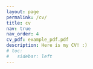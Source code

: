 ```yaml
---
layout: page
permalink: /cv/
title: cv
nav: true
nav_order: 4
cv_pdf: example_pdf.pdf
description: Here is my CV! :)
# toc:
#   sidebar: left
---
```


<object data="../assets/pdf/example_pdf.pdf" width="100%" height="1000" type="application/pdf" />
